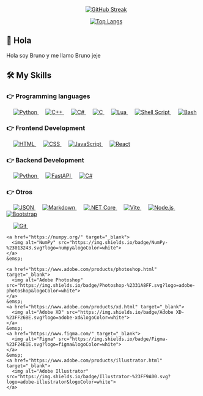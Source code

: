 <div align="center">

  &emsp;
  [![GitHub Streak](https://github-readme-streak-stats.herokuapp.com?user=BrunoTejeria&theme=highcontrast&hide_border=true&locale=es&date_format=j%20M%5B%20Y%5D&exclude_days=Sun%2CSat&card_width=512)](https://git.io/streak-stats)
</div>
<div align="center">

&emsp;
[![Top Langs](https://github-readme-stats.vercel.app/api/top-langs/?username=BrunoTejeria&layout=compact&theme=highcontrast)](https://github.com/BrunoTejeria)

</div>


## 👋 Hola
<div>
  <p align="left">
    Hola soy Bruno y me llamo Bruno jeje
  </p>
</div>


## 🛠️ My Skills
<div>

  ### 👉 Programming languages
  <p align="left">
    &emsp;
    <a href="https://www.python.org" target="_blank">
      <img alt="Python" src="https://img.shields.io/badge/Python%20-%2314354C.svg?logo=python&logoColor=white">
    </a>
      &emsp;
    <a href="https://www.w3schools.com/cpp/" target="_blank">
      <img alt="C++" src="https://img.shields.io/badge/C++%20-%2300599C.svg?logo=c%2B%2B&logoColor=white">
    </a>
    &emsp;
    <a href="https://docs.microsoft.com/en-us/dotnet/csharp/" target="_blank">
      <img alt="C#" src="https://img.shields.io/badge/C%23%20-%23239120.svg?logo=c-sharp&logoColor=white">
    </a>
    &emsp;
    <a href="https://www.learn-c.org/" target="_blank">
      <img alt="C" src="https://img.shields.io/badge/C%20-%2300599C.svg?logo=c&logoColor=white">
    </a>
    &emsp;
    <a href="https://www.lua.org/" target="_blank">
      <img alt="Lua" src="https://img.shields.io/badge/Lua%20-%232C2D72.svg?logo=lua&logoColor=white">
    </a>
    &emsp;
    <a href="https://www.shellscript.sh/" target="_blank">
      <img alt="Shell Script" src="https://img.shields.io/badge/Shell Script-%231180B3.svg?logo=gnu-bash&logoColor=white">
    </a>
    &emsp;
    <a href="https://www.gnu.org/software/bash/" target="_blank">
      <img alt="Bash" src="https://img.shields.io/badge/Bash-%234EAA25.svg?logo=gnu-bash&logoColor=white">
    </a>
  </p>

  ### 👉 Frontend Development

  <p align="left">
    &emsp;
    <a href="https://www.w3.org/html/" target="_blank">
    <img alt="HTML" src="https://img.shields.io/badge/HTML5%20-%23E34F26.svg?logo=html5&logoColor=white">
    </a>
    &emsp;
    <a href="https://www.w3schools.com/css/" target="_blank">
      <img alt="CSS" src="https://img.shields.io/badge/CSS%20-%231572B6.svg?logo=css3&logoColor=white">
    </a>
    &emsp;
    <a href="https://developer.mozilla.org/en-US/docs/Web/JavaScript" target="_blank">
    <img alt="JavaScript" src="https://img.shields.io/badge/JavaScript-%23F7DF1E.svg?logo=javascript&logoColor=black">
  </a>
    &emsp;
    <a href="https://reactjs.org/" target="_blank">
      <img alt="React" src="https://img.shields.io/badge/React%20-%2320232a.svg?logo=react&logoColor=61DAFB">
    </a>
  </p>

  ### 👉 Backend Development

  <p align="left">
    &emsp;
    <a href="https://www.python.org/" target="_blank">
      <img alt="Python" src="https://img.shields.io/badge/Python%20-%233776AB.svg?logo=python&logoColor=white">
    </a>
    &emsp;
    <a href="https://fastapi.tiangolo.com/" target="_blank">
      <img alt="FastAPI" src="https://img.shields.io/badge/FastAPI%20-%230D96F6.svg?logo=fastapi&logoColor=white">
    </a>
    &emsp;
    <a href="https://docs.microsoft.com/en-us/dotnet/csharp/" target="_blank">
      <img alt="C#" src="https://img.shields.io/badge/C%23%20-%23239120.svg?logo=c-sharp&logoColor=white">
    </a>
  </p>

  ### 👉 Otros

  <p align="left">
    &emsp;
    <a href="https://www.json.org/" target="_blank">
      <img alt="JSON" src="https://img.shields.io/badge/JSON%20-%23232F3E.svg?logo=json&logoColor=white">
    </a>
    &emsp;
    <a href="https://daringfireball.net/projects/markdown/" target="_blank">
      <img alt="Markdown" src="https://img.shields.io/badge/Markdown%20-%23000000.svg?logo=markdown&logoColor=white">
    </a>
    &emsp;
    <a href="https://dotnet.microsoft.com/" target="_blank">
      <img alt=".NET Core" src="https://img.shields.io/badge/.NET%20Core%20-%23512BD4.svg?logo=.net&logoColor=white">
    </a>
    &emsp;
    <a href="https://vitejs.dev/" target="_blank">
      <img alt="Vite" src="https://img.shields.io/badge/Vite%20-%230A0A0A.svg?logo=vite&logoColor=white">
    </a>
    &emsp;
    <a href="https://nodejs.org/" target="_blank">
      <img alt="Node.js" src="https://img.shields.io/badge/Node.js%20-%23339933.svg?logo=node.js&logoColor=white">
    </a>
      &emsp;
    <a href="https://getbootstrap.com" target="_blank">
      <img alt="Bootstrap" src="https://img.shields.io/badge/Bootstrap-%23563D7C.svg?style=flat&logo=bootstrap&logoColor=white"/>
    </a>
  </p>
  <p align="left">
    &emsp;
    <a href="https://git-scm.com/" target="_blank">
      <img alt="Git" src="https://img.shields.io/badge/Git%20-%23F05032.svg?logo=git&logoColor=white">
    </a>
    &emsp;

    <a href="https://numpy.org/" target="_blank">
      <img alt="NumPy" src="https://img.shields.io/badge/NumPy-%23013243.svg?logo=numpy&logoColor=white">
    </a>
    &emsp;

    <a href="https://www.adobe.com/products/photoshop.html" target="_blank">
      <img alt="Adobe Photoshop" src="https://img.shields.io/badge/Photoshop-%2331A8FF.svg?logo=adobe-photoshop&logoColor=white">
    </a>
    &emsp;
    <a href="https://www.adobe.com/products/xd.html" target="_blank">
      <img alt="Adobe XD" src="https://img.shields.io/badge/Adobe XD-%23FF26BE.svg?logo=adobe-xd&logoColor=white">
    </a>
    &emsp;
    <a href="https://www.figma.com/" target="_blank">
      <img alt="Figma" src="https://img.shields.io/badge/Figma-%23F24E1E.svg?logo=figma&logoColor=white">
    </a>
    &emsp;
    <a href="https://www.adobe.com/products/illustrator.html" target="_blank">
      <img alt="Adobe Illustrator" src="https://img.shields.io/badge/Illustrator-%23FF9A00.svg?logo=adobe-illustrator&logoColor=white">
    </a>

  </p>
</div>